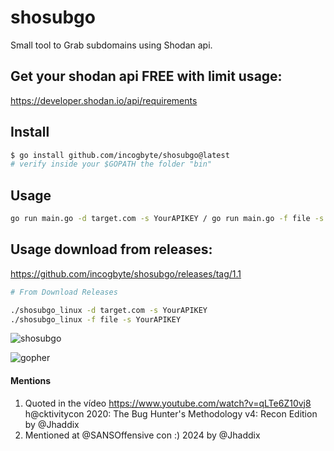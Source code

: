 # shosubgo
Small tool to Grab subdomains using Shodan api.
## Get your shodan api FREE with limit usage:
<https://developer.shodan.io/api/requirements>

## Install

```bash
$ go install github.com/incogbyte/shosubgo@latest
# verify inside your $GOPATH the folder "bin"
```

## Usage
```bash
go run main.go -d target.com -s YourAPIKEY / go run main.go -f file -s YourAPIKEY
```
## Usage download from releases:

https://github.com/incogbyte/shosubgo/releases/tag/1.1

```bash
# From Download Releases

./shosubgo_linux -d target.com -s YourAPIKEY
./shosubgo_linux -f file -s YourAPIKEY
```

![shosubgo](https://raw.githubusercontent.com/incogbyte/shosubgo/master/shosubgo.png)

![gopher](https://encrypted-tbn0.gstatic.com/images?q=tbn%3AANd9GcTFcFPxQzLnq18PnHBkUxF6KfavmHX9q6Ukz-JWSNOg7iJu7Dsy)

#### Mentions

1. Quoted in the vídeo https://www.youtube.com/watch?v=qLTe6Z10vj8 h@cktivitycon 2020: The Bug Hunter's Methodology v4: Recon Edition by @Jhaddix
2. Mentioned at @SANSOffensive con :) 2024 by @Jhaddix

